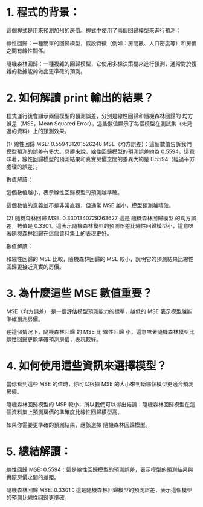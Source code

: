 # 1. 程式的背景：
這個程式是用來預測加州的房價。程式中使用了兩個回歸模型來進行預測：

線性回歸：一種簡單的回歸模型，假設特徵（例如：房間數、人口密度等）和房價之間有線性關係。

隨機森林回歸：一種複雜的回歸模型，它使用多棵決策樹來進行預測，通常對於複雜的數據能夠做出更準確的預測。

# 2. 如何解讀 print 輸出的結果？
程式運行後會顯示兩個模型的預測誤差，分別是線性回歸和隨機森林回歸的 均方誤差（MSE，Mean Squared Error）。這些數值顯示了每個模型在測試集（未見過的資料）上的預測效果。

(1) 線性回歸 MSE: 0.559431201526248
MSE（均方誤差）：這個數值告訴我們模型預測的誤差有多大。具體來說，線性回歸模型的預測誤差約為 0.5594。這意味著，線性回歸模型的預測結果和真實房價之間的差異大約是 0.5594（經過平方處理的誤差）。

數值解讀：

這個數值越小，表示線性回歸模型的預測越準確。

這個數值的意義並不是非常直觀，但通常 MSE 越小，模型預測越精確。

(2) 隨機森林回歸 MSE: 0.3301340729263627
這是 隨機森林回歸模型 的均方誤差，數值是 0.3301。這表示隨機森林模型的預測誤差比線性回歸模型小，這意味著隨機森林回歸在這個資料集上的表現更好。

數值解讀：

和線性回歸的 MSE 比較，隨機森林回歸的 MSE 較小，說明它的預測結果比線性回歸更接近真實的房價。

# 3. 為什麼這些 MSE 數值重要？
MSE（均方誤差） 是一個評估模型預測能力的標準，越低的 MSE 表示模型越能準確預測房價。

在這個情況下，隨機森林回歸 的 MSE 比 線性回歸 小，這意味著隨機森林模型比線性回歸更能準確預測房價，表現較好。

# 4. 如何使用這些資訊來選擇模型？
當你看到這些 MSE 的值時，你可以根據 MSE 的大小來判斷哪個模型更適合預測房價。

隨機森林回歸模型的 MSE 較小，所以我們可以得出結論：隨機森林回歸模型在這個資料集上預測房價的準確度比線性回歸模型高。

如果你需要更準確的預測結果，應該選擇 隨機森林回歸模型。

# 5. 總結解讀：
線性回歸 MSE: 0.5594：這是線性回歸模型的預測誤差，表示模型的預測結果與實際房價之間的差距。

隨機森林回歸 MSE: 0.3301：這是隨機森林回歸模型的預測誤差，表示這個模型的預測比線性回歸更準確。
